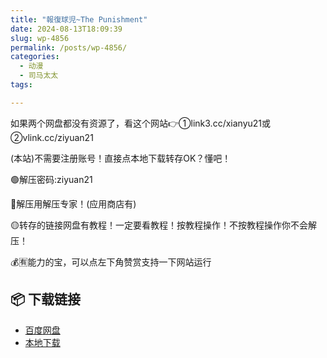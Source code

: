 ```yaml
---
title: "報復球児~The Punishment"
date: 2024-08-13T18:09:39
slug: wp-4856
permalink: /posts/wp-4856/
categories:
  - 动漫
  - 司马太太
tags:

---
```


如果两个网盘都没有资源了，看这个网站👉①link3.cc/xianyu21或②vlink.cc/ziyuan21

(本站)不需要注册账号！直接点本地下载转存OK？懂吧！

🟢解压密码:ziyuan21

🔵解压用解压专家！(应用商店有)

🟡转存的链接网盘有教程！一定要看教程！按教程操作！不按教程操作你不会解压！

💰🈶能力的宝，可以点左下角赞赏支持一下网站运行

## 📦 下载链接
- [百度网盘](https://blziyuan21.com/pay-download/4856?key=c16197a937&down_id=0)
- [本地下载](https://blziyuan21.com/pay-download/4856?key=c16197a937&down_id=1)

